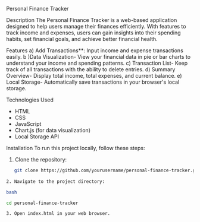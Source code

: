 Personal Finance Tracker

Description
The Personal Finance Tracker is a web-based application designed to help users manage their finances efficiently. With features to track income and expenses, users can gain insights into their spending habits, set financial goals, and achieve better financial health.

Features
a) Add Transactions**: Input income and expense transactions easily.
b )Data Visualization- View your financial data in pie or bar charts to understand your income and spending patterns.
c) Transaction List- Keep track of all transactions with the ability to delete entries.
d) Summary Overview- Display total income, total expenses, and current balance.
e) Local Storage- Automatically save transactions in your browser's local storage.

Technologies Used
- HTML
- CSS
- JavaScript
- Chart.js (for data visualization)
- Local Storage API

Installation
To run this project locally, follow these steps:

1. Clone the repository:
```bash
   git clone https://github.com/yourusername/personal-finance-tracker.git
 
2. Navigate to the project directory:

bash

cd personal-finance-tracker

3. Open index.html in your web browser.


